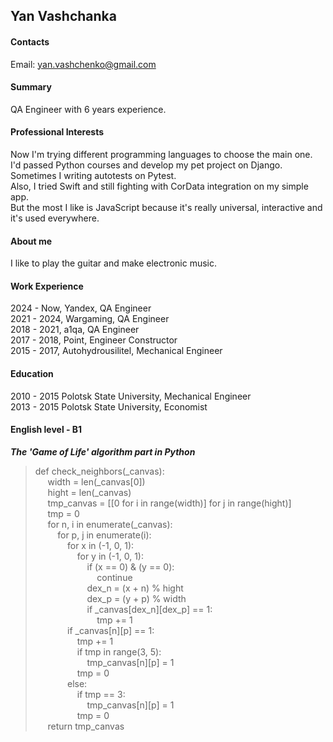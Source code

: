 ## Yan Vashchanka

#### Contacts

Email: yan.vashchenko@gmail.com

#### Summary

QA Engineer with 6 years experience.

#### Professional Interests

Now I'm trying different programming languages to choose the main one.  
I'd passed Python courses and develop my pet project on Django. Sometimes I writing autotests on Pytest.  
Also, I tried Swift and still fighting with CorData integration on my simple app.  
But the most I like is JavaScript because it's really universal, interactive and it's used everywhere.

#### About me

I like to play the guitar and make electronic music.

#### Work Experience

2024 - Now, Yandex, QA Engineer  
2021 - 2024, Wargaming, QA Engineer  
2018 - 2021, a1qa, QA Engineer  
2017 - 2018, Point, Engineer Constructor  
2015 - 2017, Autohydrousilitel, Mechanical Engineer

#### Education

2010 - 2015 Polotsk State University, Mechanical Engineer  
2013 - 2015 Polotsk State University, Economist

#### English level - B1

***The 'Game of Life' algorithm part in Python***

> def check_neighbors(_canvas):  
&nbsp;&nbsp;&nbsp;&nbsp;    width = len(_canvas[0])  
&nbsp;&nbsp;&nbsp;&nbsp;    hight = len(_canvas)  
&nbsp;&nbsp;&nbsp;&nbsp;    tmp_canvas = [[0 for i in range(width)] for j in range(hight)]  
&nbsp;&nbsp;&nbsp;&nbsp;    tmp = 0  
&nbsp;&nbsp;&nbsp;&nbsp;   for n, i in enumerate(_canvas):  
&nbsp;&nbsp;&nbsp;&nbsp;&nbsp;&nbsp;&nbsp;&nbsp;        for p, j in enumerate(i):  
&nbsp;&nbsp;&nbsp;&nbsp;&nbsp;&nbsp;&nbsp;&nbsp;&nbsp;&nbsp;&nbsp;&nbsp;            for x in (-1, 0, 1):  
&nbsp;&nbsp;&nbsp;&nbsp;&nbsp;&nbsp;&nbsp;&nbsp;&nbsp;&nbsp;&nbsp;&nbsp;&nbsp;&nbsp;&nbsp;&nbsp;                for y in (-1, 0, 1):  
&nbsp;&nbsp;&nbsp;&nbsp;&nbsp;&nbsp;&nbsp;&nbsp;&nbsp;&nbsp;&nbsp;&nbsp;&nbsp;&nbsp;&nbsp;&nbsp;&nbsp;&nbsp;&nbsp;&nbsp;                    if (x == 0) & (y == 0):  
&nbsp;&nbsp;&nbsp;&nbsp;&nbsp;&nbsp;&nbsp;&nbsp;&nbsp;&nbsp;&nbsp;&nbsp;&nbsp;&nbsp;&nbsp;&nbsp;&nbsp;&nbsp;&nbsp;&nbsp;&nbsp;&nbsp;&nbsp;&nbsp;                        continue  
&nbsp;&nbsp;&nbsp;&nbsp;&nbsp;&nbsp;&nbsp;&nbsp;&nbsp;&nbsp;&nbsp;&nbsp;&nbsp;&nbsp;&nbsp;&nbsp;&nbsp;&nbsp;&nbsp;&nbsp;                    dex_n = (x + n) % hight  
&nbsp;&nbsp;&nbsp;&nbsp;&nbsp;&nbsp;&nbsp;&nbsp;&nbsp;&nbsp;&nbsp;&nbsp;&nbsp;&nbsp;&nbsp;&nbsp;&nbsp;&nbsp;&nbsp;&nbsp;                    dex_p = (y + p) % width  
&nbsp;&nbsp;&nbsp;&nbsp;&nbsp;&nbsp;&nbsp;&nbsp;&nbsp;&nbsp;&nbsp;&nbsp;&nbsp;&nbsp;&nbsp;&nbsp;&nbsp;&nbsp;&nbsp;&nbsp;                    if _canvas[dex_n][dex_p] == 1:  
&nbsp;&nbsp;&nbsp;&nbsp;&nbsp;&nbsp;&nbsp;&nbsp;&nbsp;&nbsp;&nbsp;&nbsp;&nbsp;&nbsp;&nbsp;&nbsp;&nbsp;&nbsp;&nbsp;&nbsp;&nbsp;&nbsp;&nbsp;&nbsp;                        tmp += 1  
&nbsp;&nbsp;&nbsp;&nbsp;&nbsp;&nbsp;&nbsp;&nbsp;&nbsp;&nbsp;&nbsp;&nbsp;            if _canvas[n][p] == 1:  
&nbsp;&nbsp;&nbsp;&nbsp;&nbsp;&nbsp;&nbsp;&nbsp;&nbsp;&nbsp;&nbsp;&nbsp;&nbsp;&nbsp;&nbsp;&nbsp;                tmp += 1  
&nbsp;&nbsp;&nbsp;&nbsp;&nbsp;&nbsp;&nbsp;&nbsp;&nbsp;&nbsp;&nbsp;&nbsp;&nbsp;&nbsp;&nbsp;&nbsp;                if tmp in range(3, 5):  
&nbsp;&nbsp;&nbsp;&nbsp;&nbsp;&nbsp;&nbsp;&nbsp;&nbsp;&nbsp;&nbsp;&nbsp;&nbsp;&nbsp;&nbsp;&nbsp;&nbsp;&nbsp;&nbsp;&nbsp;                    tmp_canvas[n][p] = 1  
&nbsp;&nbsp;&nbsp;&nbsp;&nbsp;&nbsp;&nbsp;&nbsp;&nbsp;&nbsp;&nbsp;&nbsp;&nbsp;&nbsp;&nbsp;&nbsp;                tmp = 0  
&nbsp;&nbsp;&nbsp;&nbsp;&nbsp;&nbsp;&nbsp;&nbsp;&nbsp;&nbsp;&nbsp;&nbsp;            else:  
&nbsp;&nbsp;&nbsp;&nbsp;&nbsp;&nbsp;&nbsp;&nbsp;&nbsp;&nbsp;&nbsp;&nbsp;&nbsp;&nbsp;&nbsp;&nbsp;                if tmp == 3:  
&nbsp;&nbsp;&nbsp;&nbsp;&nbsp;&nbsp;&nbsp;&nbsp;&nbsp;&nbsp;&nbsp;&nbsp;&nbsp;&nbsp;&nbsp;&nbsp;&nbsp;&nbsp;&nbsp;&nbsp;                    tmp_canvas[n][p] = 1  
&nbsp;&nbsp;&nbsp;&nbsp;&nbsp;&nbsp;&nbsp;&nbsp;&nbsp;&nbsp;&nbsp;&nbsp;&nbsp;&nbsp;&nbsp;&nbsp;                tmp = 0  
&nbsp;&nbsp;&nbsp;&nbsp;    return tmp_canvas  